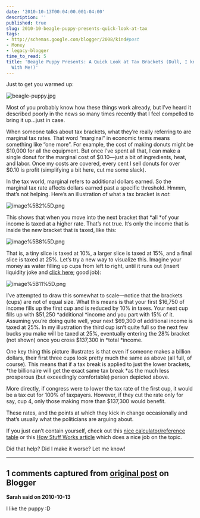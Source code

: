 ```yaml
---
date: '2010-10-13T00:04:00.001-04:00'
description: ''
published: true
slug: 2010-10-beagle-puppy-presents-quick-look-at-tax
tags:
- http://schemas.google.com/blogger/2008/kind#post
- Money
- legacy-blogger
time_to_read: 5
title: 'Beagle Puppy Presents: A Quick Look at Tax Brackets (Dull, I know, but Bear
  With Me!)'
---
```



Just to get you warmed up:

![beagle-puppy.jpg](beagle-puppy.jpg)

Most of you probably know how these things work already, but I’ve heard it described poorly in the news so many times recently that I feel compelled to bring it up…just in case.

When someone talks about tax brackets, what they’re really referring to are marginal tax rates. That word “marginal” in economic terms means something like “one more”. For example, the cost of making donuts might be $10,000 for all the equipment. But once I’ve spent all that, I can make a single donut for the marginal cost of $0.10—just a bit of ingredients, heat, and labor. Once my costs are covered, every cent I sell donuts for over $0.10 is profit (simplifying a bit here, cut me some slack).

In the tax world, marginal refers to additional dollars earned. So the marginal tax rate affects dollars earned past a specific threshold. Hmmm, that’s not helping. Here’s an illustration of what a tax bracket is *not*: 

![image%5B2%5D.png](image%5B2%5D.png)

This shows that when you move into the next bracket that *all *of your income is taxed at a higher rate. That’s not true. It’s only the income that is inside the new bracket that is taxed, like this:

![image%5B8%5D.png](image%5B8%5D.png)

That is, a tiny slice is taxed at 10%, a larger slice is taxed at 15%, and a final slice is taxed at 25%. Let’s try a new way to visualize this. Imagine your money as water filling up cups from left to right, until it runs out (insert liquidity joke and <a href="http://instantrimshot.com/">click here</a>; good job):

![image%5B11%5D.png](image%5B11%5D.png)

I’ve attempted to draw this somewhat to scale—notice that the brackets (cups) are not of equal size. What this means is that your first $16,750 of income fills up the first cup and is reduced by 10% in taxes. Your next cup fills up with $51,250 *additional *income and you part with 15% of it. Assuming you’re doing quite well, your next $69,300 of additional income is taxed at 25%. In my illustration the third cup isn’t quite full so the next few bucks you make will be taxed at 25%, eventually entering the 28% bracket (not shown) once you cross $137,300 in *total *income.

One key thing this picture illustrates is that even if someone makes a billion dollars, their first three cups look pretty much the same as above (all full, of course). This means that if a tax break is applied to just the lower brackets, *the billionaire will get the exact same tax break *as the much less prosperous (but exceedingly comfortable) person depicted above. 

More directly, if congress were to lower the tax rate of the first cup, it would be a tax cut for 100% of taxpayers. However, if they cut the rate only for say, cup 4, only those making more than $137,300 would benefit.

These rates, and the points at which they kick in change occasionally and that’s usually what the politicians are arguing about. 

If you just can’t contain yourself, check out this <a href="http://www.moneychimp.com/features/tax_brackets.htm">nice calculator/reference table</a> or this <a href="http://money.howstuffworks.com/personal-finance/personal-income-taxes/tax-brackets.htm">How Stuff Works article</a> which does a nice job on the topic.

Did that help? Did I make it worse? Let me know!

---

## 1 comments captured from [original post](https://blog.wassupy.com/2010/10/beagle-puppy-presents-quick-look-at-tax.html) on Blogger

**Sarah said on 2010-10-13**

I like the puppy :D

